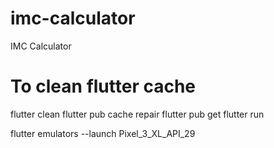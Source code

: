 # imc-calculator
IMC Calculator

# To clean flutter cache
flutter clean
flutter pub cache repair
flutter pub get
flutter run

flutter emulators --launch Pixel_3_XL_API_29
